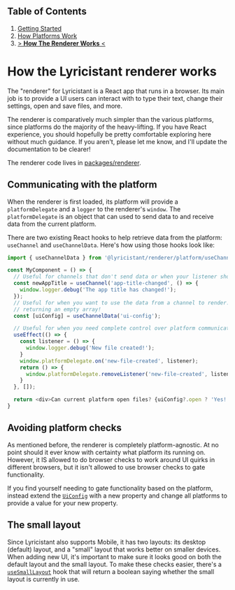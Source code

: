 ## Table of Contents

1. [Getting Started](1-getting_started.md)
2. [How Platforms Work](2-how_platforms_work.md)
3. [> **How The Renderer Works** <](3-how_the_renderer_works.md)

# How the Lyricistant renderer works

The "renderer" for Lyricistant is a React app that runs in a browser. Its main job is to provide a UI users can interact
with to type their text, change their settings, open and save files, and more.

The renderer is comparatively much simpler than the various platforms, since platforms do the majority of the
heavy-lifting. If you have React experience, you should hopefully be pretty comfortable exploring here without much
guidance. If you aren't, please let me know, and I'll update the documentation to be clearer!

The renderer code lives in [packages/renderer](../packages/renderer).

## Communicating with the platform

When the renderer is first loaded, its platform will provide a `platformDelegate` and a `logger` to the
renderer's `window`. The `platformDelegate` is an object that can used to send data to and receive data from the current
platform.

There are two existing React hooks to help retrieve data from the platform: `useChannel` and `useChannelData`. Here's
how using those hooks look like:

```typescript jsx
import { useChannelData } from '@lyricistant/renderer/platform/useChannel';

const MyComponent = () => {
  // Useful for channels that don't send data or when your listener should only run on new data. 
  const newAppTitle = useChannel('app-title-changed', () => {
    window.logger.debug('The app title has changed!');
  });
  // Useful for when you want to use the data from a channel to render. Make sure to handle the initial case of it 
  // returning an empty array!
  const [uiConfig] = useChannelData('ui-config');

  // Useful for when you need complete control over platform communication, but prefer useChannel or useChannelData.
  useEffect(() => {
    const listener = () => {
      window.logger.debug('New file created!');
    }
    window.platformDelegate.on('new-file-created', listener);
    return () => {
      window.platformDelegate.removeListener('new-file-created', listener);
    }
  }, []);

  return <div>Can current platform open files? {uiConfig?.open ? 'Yes!' : 'No. :('}</div>
}
```

## Avoiding platform checks

As mentioned before, the renderer is completely platform-agnostic. At no point should it ever know with certainty what
platform its running on. However, it IS allowed to do browser checks to work around UI quirks in different browsers, but
it isn't allowed to use browser checks to gate functionality.

If you find yourself needing to gate functionality based on the platform, instead extend
the [`UiConfig`](../packages/common/main/ui/UiConfig.ts) with a new property and change all platforms to provide a value
for your new property.

## The small layout

Since Lyricistant also supports Mobile, it has two layouts: its desktop (default) layout, and a "small" layout that
works better on smaller devices. When adding new UI, it's important to make sure it looks good on both the default
layout and the small layout. To make these checks easier, there's
a [`useSmallLayout`](../packages/renderer/main/app/useSmallLayout.ts) hook that will return a boolean saying whether the
small layout is currently in use.
